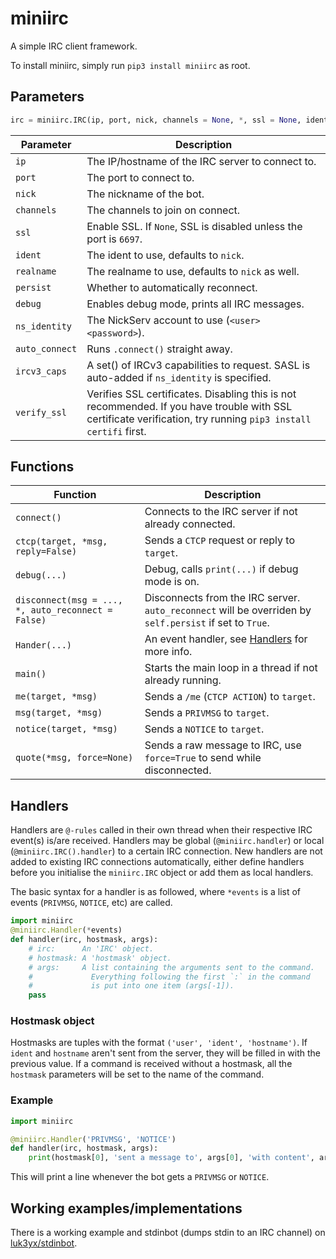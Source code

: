 # miniirc

A simple IRC client framework.

To install miniirc, simply run `pip3 install miniirc` as root.

## Parameters

~~~py
irc = miniirc.IRC(ip, port, nick, channels = None, *, ssl = None, ident = None, realname = None, persist = True, debug = False, ns_identity = None, auto_connect = True, ircv3_caps = set(), verify_ssl = True)
~~~

| Parameter     | Description                                                |
| ------------- | -------------------------------------------------------- |
| `ip`          | The IP/hostname of the IRC server to connect to.          |
| `port`        | The port to connect to.                                   |
| `nick`        | The nickname of the bot.                                  |
| `channels`    | The channels to join on connect.                          |
| `ssl`         | Enable SSL. If `None`, SSL is disabled unless the port is `6697`. |
| `ident`       | The ident to use, defaults to `nick`.                     |
| `realname`    | The realname to use, defaults to `nick` as well.          |
| `persist`     | Whether to automatically reconnect.                       |
| `debug`       | Enables debug mode, prints all IRC messages.              |
| `ns_identity` | The NickServ account to use (`<user> <password>`).        |
| `auto_connect`| Runs `.connect()` straight away.                          |
| `ircv3_caps`  | A set() of IRCv3 capabilities to request. SASL is auto-added if `ns_identity` is specified. |
| `verify_ssl`  | Verifies SSL certificates. Disabling this is not recommended. If you have trouble with SSL certificate verification, try running `pip3 install certifi` first. |

## Functions

| Function      | Description                                               |
| ------------- | --------------------------------------------------------  |
| `connect()`   | Connects to the IRC server if not already connected.      |
| `ctcp(target, *msg, reply=False)` | Sends a `CTCP` request or reply to `target`. |
| `debug(...)`  | Debug, calls `print(...)` if debug mode is on.            |
| `disconnect(msg = ..., *, auto_reconnect = False)`| Disconnects from the IRC server. `auto_reconnect` will be overriden by `self.persist` if set to `True`. |
| `Hander(...)` | An event handler, see [Handlers](#handlers) for more info.|
| `main()`      | Starts the main loop in a thread if not already running.  |
| `me(target, *msg)`          | Sends a `/me` (`CTCP ACTION`) to `target`.  |
| `msg(target, *msg)`         | Sends a `PRIVMSG` to `target`.              |
| `notice(target, *msg)`      | Sends a `NOTICE` to `target`.               |
| `quote(*msg, force=None)` | Sends a raw message to IRC, use `force=True` to send while disconnected. |

## Handlers

Handlers are `@-rules` called in their own thread when their respective IRC event(s) is/are received. Handlers may be global (`@miniirc.handler`) or local (`@miniirc.IRC().handler`) to a certain IRC connection. New handlers are not added to existing IRC connections automatically, either define handlers before you initialise the `miniirc.IRC` object or add them as local handlers.

The basic syntax for a handler is as followed, where `*events` is a list of events (`PRIVMSG`, `NOTICE`, etc) are called.

~~~py
import miniirc
@miniirc.Handler(*events)
def handler(irc, hostmask, args):
    # irc:      An 'IRC' object.
    # hostmask: A 'hostmask' object.
    # args:     A list containing the arguments sent to the command.
    #             Everything following the first `:` in the command
    #             is put into one item (args[-1]).
    pass
~~~

### Hostmask object

Hostmasks are tuples with the format `('user', 'ident', 'hostname')`. If `ident` and `hostname` aren't sent from the server, they will be filled in with the previous value. If a command is received without a hostmask, all the `hostmask` parameters will be set to the name of the command.

### Example

~~~py
import miniirc

@miniirc.Handler('PRIVMSG', 'NOTICE')
def handler(irc, hostmask, args):
    print(hostmask[0], 'sent a message to', args[0], 'with content', args[1])
~~~

This will print a line whenever the bot gets a `PRIVMSG` or `NOTICE`.

## Working examples/implementations

There is a working example and stdinbot (dumps stdin to an IRC channel) on
[luk3yx/stdinbot](https://gitlab.com/luk3yx/stdinbot).
